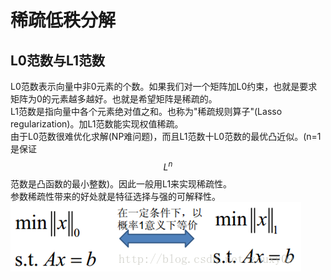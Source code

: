 # 稀疏低秩分解

## L0范数与L1范数
L0范数表示向量中非0元素的个数。如果我们对一个矩阵加L0约束，也就是要求矩阵为0的元素越多越好。也就是希望矩阵是稀疏的。  
L1范数是指向量中各个元素绝对值之和。也称为"稀疏规则算子"(Lasso regularization)。加L1范数能实现权值稀疏。   
由于L0范数很难优化求解(NP难问题)，而且L1范数十L0范数的最优凸近似。(n=1是保证$$L^n$$范数是凸函数的最小整数)。因此一般用L1来实现稀疏性。  
参数稀疏性带来的好处就是特征选择与强的可解释性。  
![](/assets/L0_L1.png)



